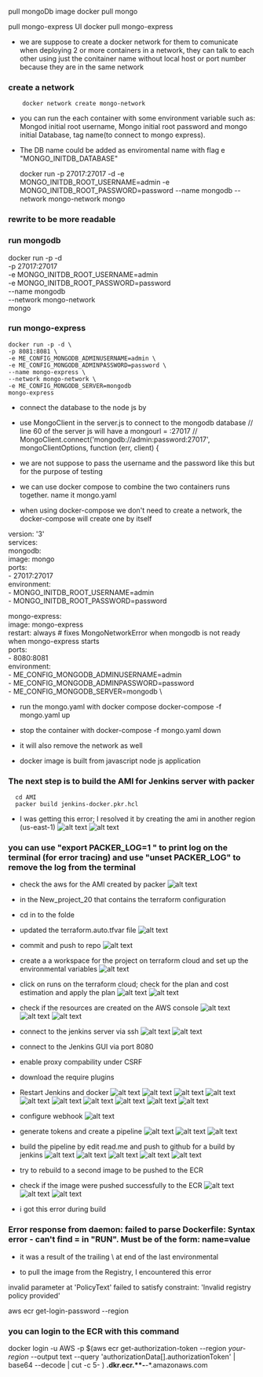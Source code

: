 pull mongoDb image
    docker pull mongo

pull mongo-express UI
        docker pull mongo-express
        
- we are suppose to create a docker network for them to comunicate
when deploying 2 or more containers in a network, they can talk to each other using just the conitainer name without local host or port number because they are in the same network
### create a network
        docker network create mongo-network

- you can run the each container with some environment variable such as: Mongod initial root username, Mongo initial root password and mongo initial Database, tag name(to connect to mongo express).
- The DB name could be added as enviromental name with flag e "MONGO_INITDB_DATABASE"

  docker run -p 27017:27017 -d -e MONGO_INITDB_ROOT_USERNAME=admin -e MONGO_INITDB_ROOT_PASSWORD=password --name mongodb --network mongo-network mongo

### rewrite to be more readable
### run mongodb
 docker run -p -d \
 -p 27017:27017 \
 -e MONGO_INITDB_ROOT_USERNAME=admin \
 -e MONGO_INITDB_ROOT_PASSWORD=password \
 --name mongodb \
 --network mongo-network \
 mongo 

### run mongo-express
    docker run -p -d \
    -p 8081:8081 \
    -e ME_CONFIG_MONGODB_ADMINUSERNAME=admin \
    -e ME_CONFIG_MONGODB_ADMINPASSWORD=password \
    --name mongo-express \
    --network mongo-network \
    -e ME_CONFIG_MONGODB_SERVER=mongodb
    mongo-express


- connect the database to the node js by

- use MongoClient in the server.js to connect to the mongodb database
// line 60 of the server js will have a mongourl = <public ip>:27017
// MongoClient.connect('mongodb://admin:password<public ip>:27017', mongoClientOptions, function (err, client) {
- we are not suppose to pass the username and the password like this but for the purpose of testing

- we can use docker compose to combine the two containers runs together. name it mongo.yaml
- when using docker-compose we don't need to create a network, the docker-compose will create one by itself

version: '3' \
services: \
  mongodb: \
    image: mongo \
    ports: \
      - 27017:27017 \
    environment: \
      - MONGO_INITDB_ROOT_USERNAME=admin \
      - MONGO_INITDB_ROOT_PASSWORD=password
   
  mongo-express: \
    image: mongo-express \
    restart: always # fixes MongoNetworkError when mongodb  is not ready when mongo-express starts \
    ports: \
      - 8080:8081 \
    environment: \
      - ME_CONFIG_MONGODB_ADMINUSERNAME=admin \
      - ME_CONFIG_MONGODB_ADMINPASSWORD=password \
      - ME_CONFIG_MONGODB_SERVER=mongodb \

- run the mongo.yaml with docker compose
    docker-compose  -f mongo.yaml up

- stop the container with
    docker-compose -f mongo.yaml down
- it will also remove the network as well

- docker image is built from javascript node js application


### The next step is to build the AMI for Jenkins server with packer
      cd AMI
      packer build jenkins-docker.pkr.hcl
    
- I was getting this error; I resolved it by creating the ami in another region (us-east-1)
![alt text](Images/1.1.png)
![alt text](Images/1.2.png)
### you can use "export PACKER_LOG=1 " to print log on the terminal (for error tracing) and use "unset PACKER_LOG" to remove the log from the terminal

- check the aws for the AMI created by packer
![alt text](Images/1.3.png)


- in the New_project_20 that contains the terraform configuration
- cd in to the folde
- updated the terraform.auto.tfvar file
![alt text](Images/1.4.png)

- commit and push to repo
![alt text](Images/1.5.png)

- create a a workspace for the project on terraform cloud and set up the environmental variables
![alt text](Images/1.6.png)
- click on runs on the terraform cloud; check for the plan and cost estimation and apply the plan
![alt text](Images/1.7.png)
![alt text](Images/1.8.png)

- check if the resources are created on the AWS console
![alt text](Images/1.9.png)
![alt text](Images/1.10.png)
![alt text](Images/1.11.png)

- connect to the jenkins server via ssh
![alt text](Images/1.12.png)
![alt text](Images/1.13.png)

- connect to the Jenkins GUI via port 8080 
- enable proxy compability under  CSRF
- download the require plugins 
- Restart Jenkins and docker
![alt text](Images/1.14.png)
![alt text](Images/1.15.png)
![alt text](Images/1.16.png)
![alt text](Images/1.17.png)
![alt text](Images/1.18.png)
![alt text](Images/1.19.png)
![alt text](Images/1.20.png)
![alt text](Images/1.22.png)
![alt text](Images/1.23.png)
![alt text](Images/1.24.png)

- configure webhook
![alt text](Images/1.21.png)

- generate tokens and create a pipeline
![alt text](Images/1.25.png)
![alt text](Images/1.26.png)
![alt text](Images/1.27.png)

- build the pipeline by edit read.me and push to github for a build by jenkins
![alt text](Images/1.28.png)
![alt text](Images/1.29.png)
![alt text](Images/1.30.png)
![alt text](Images/1.31.png)
![alt text](Images/1.32.png)

- try to rebuild to a second image to be pushed to the ECR
- check if the image were pushed successfully to the ECR
![alt text](Images/1.33.png)
![alt text](Images/1.34.png)
![alt text](Images/1.35.png)


- i got this error during build
### Error response from daemon: failed to parse Dockerfile: Syntax error - can't find = in "RUN". Must be of the form: name=value
- it was a result of the trailing \ at end of the last environmental 


- to pull the image from the Registry, I encountered this error

invalid parameter at 'PolicyText' failed to satisfy constraint: 'Invalid registry policy provided'

aws ecr get-login-password --region <region>

### you can login to the ECR with this command
docker login -u AWS -p $(aws ecr get-authorization-token --region *your-region* --output text --query 'authorizationData[].authorizationToken' | base64 --decode | cut -c 5- ) ****.dkr.ecr.**-****-*.amazonaws.com


